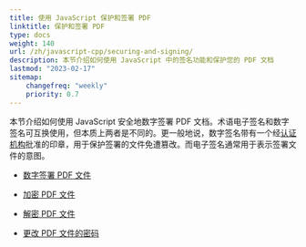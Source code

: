```yaml
---
title: 使用 JavaScript 保护和签署 PDF
linktitle: 保护和签署 PDF
type: docs
weight: 140
url: /zh/javascript-cpp/securing-and-signing/
description: 本节介绍如何使用 JavaScript 中的签名功能和保护您的 PDF 文档
lastmod: "2023-02-17"
sitemap:
    changefreq: "weekly"
    priority: 0.7
---
```


本节介绍如何使用 JavaScript 安全地数字签署 PDF 文档。术语电子签名和数字签名可互换使用，但本质上两者是不同的。更一般地说，数字签名带有一个经[认证机构](https://en.wikipedia.org/wiki/Certificate_authority)批准的印章，用于保护签署的文件免遭篡改。而电子签名通常用于表示签署文件的意图。

- [数字签署 PDF 文件](/pdf/zh/javascript-cpp/sign-pdf/)
- [加密 PDF 文件](/pdf/zh/javascript-cpp/encrypt-pdf/)
- [解密 PDF 文件](/pdf/zh/javascript-cpp/decrypt-pdf/)

- [更改 PDF 文件的密码](/pdf/zh/javascript-cpp/change-password-pdf/)